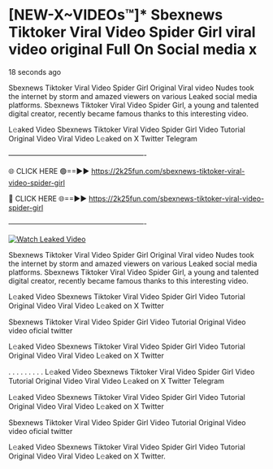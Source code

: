 # [NEW-X~VIDEOs™]* Sbexnews Tiktoker Viral Video Spider Girl viral video original Full On Social media x

18 seconds ago

Sbexnews Tiktoker Viral Video Spider Girl Original Viral video Nudes took the internet by storm and amazed viewers on various Leaked social media platforms. Sbexnews Tiktoker Viral Video Spider Girl, a young and talented digital creator, recently became famous thanks to this interesting video.

L𝚎aked Video Sbexnews Tiktoker Viral Video Spider Girl Video Tutorial Original Video Viral Video L𝚎aked on X Twitter Telegram

———————————————————-

🌐 CLICK HERE 🟢==►► https://2k25fun.com/sbexnews-tiktoker-viral-video-spider-girl

🔴 CLICK HERE 🌐==►► https://2k25fun.com/sbexnews-tiktoker-viral-video-spider-girl

———————————————————-

[![Watch Leaked Video](https://miro.medium.com/v2/resize:fit:828/format:webp/1*cilzJN44JGOrTw9NJCrNHA.gif "Watch Leaked Video")](https://2k25fun.com/sbexnews-tiktoker-viral-video-spider-girl)

Sbexnews Tiktoker Viral Video Spider Girl Original Viral video Nudes took the internet by storm and amazed viewers on various Leaked social media platforms. Sbexnews Tiktoker Viral Video Spider Girl, a young and talented digital creator, recently became famous thanks to this interesting video.

L𝚎aked Video Sbexnews Tiktoker Viral Video Spider Girl Video Tutorial Original Video Viral Video L𝚎aked on X Twitter

Sbexnews Tiktoker Viral Video Spider Girl Video Tutorial Original Video video oficial twitter

L𝚎aked Video Sbexnews Tiktoker Viral Video Spider Girl Video Tutorial Original Video Viral Video L𝚎aked on X Twitter

. . . . . . . . . L𝚎aked Video Sbexnews Tiktoker Viral Video Spider Girl Video Tutorial Original Video Viral Video L𝚎aked on X Twitter Telegram

L𝚎aked Video Sbexnews Tiktoker Viral Video Spider Girl Video Tutorial Original Video Viral Video L𝚎aked on X Twitter

Sbexnews Tiktoker Viral Video Spider Girl Video Tutorial Original Video video oficial twitter

L𝚎aked Video Sbexnews Tiktoker Viral Video Spider Girl Video Tutorial Original Video Viral Video L𝚎aked on X Twitter.